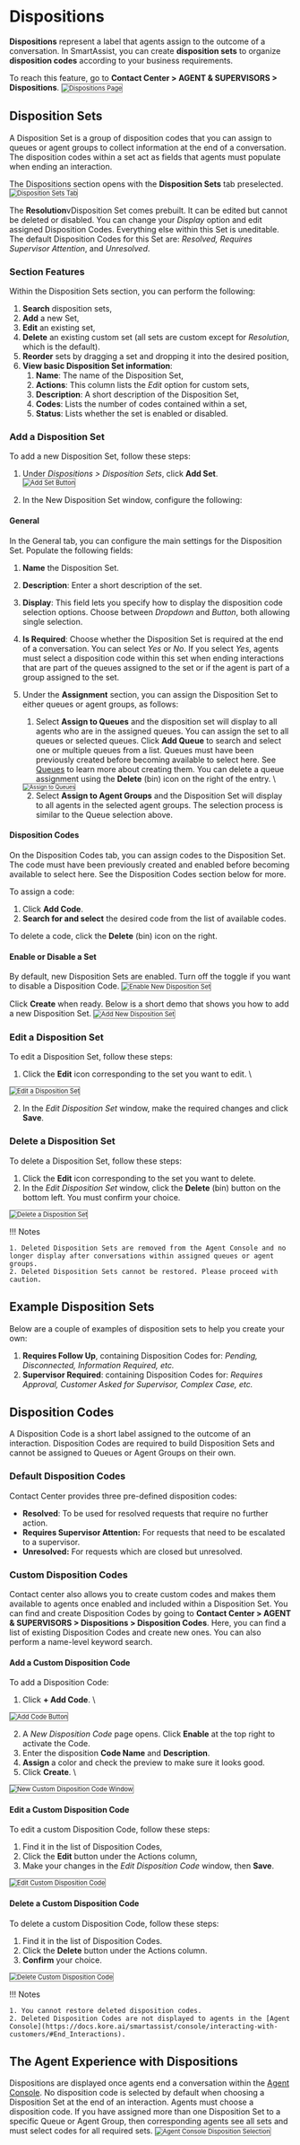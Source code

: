 # **Dispositions**

**Dispositions** represent a label that agents assign to the outcome of a conversation. In SmartAssist, you can create **disposition sets** to organize **disposition codes** according to your business requirements.

To reach this feature, go to **Contact Center > AGENT & SUPERVISORS > Dispositions**.
<img src="../dispositions/images/dispositions-page.png" alt="
Dispositions Page" title="Dispositions Page" style="border: 1px solid gray; zoom:80%;">

## Disposition Sets

A Disposition Set is a group of disposition codes that you can assign to queues or agent groups to collect information at the end of a conversation. The disposition codes within a set act as fields that agents must populate when ending an interaction.

The Dispositions section opens with the **Disposition Sets** tab preselected.
<img src="../dispositions/images/disposition-sets.png" alt="
Disposition Sets Tab" title="Disposition Sets Tab" style="border: 1px solid gray; zoom:80%;">

The **Resolution**vDisposition Set comes prebuilt. It can be edited but cannot be deleted or disabled. You can change your _Display_ option and edit assigned Disposition Codes. Everything else within this Set is uneditable. The default Disposition Codes for this Set are: _Resolved, Requires Supervisor Attention_, and _Unresolved_.

### Section Features

Within the Disposition Sets section, you can perform the following:

1. **Search** disposition sets,
2. **Add** a new Set,
3. **Edit** an existing set,
4. **Delete** an existing custom set (all sets are custom except for _Resolution_, which is the default).
5. **Reorder** sets by dragging a set and dropping it into the desired position,
6. **View basic Disposition Set information**: 
    1. **Name**: The name of the Disposition Set,
    2. **Actions**: This column lists the _Edit_ option for custom sets,
    3. **Description**: A short description of the Disposition Set,
    4. **Codes**: Lists the number of codes contained within a set,
    5. **Status**: Lists whether the set is enabled or disabled.

### Add a Disposition Set

To add a new Disposition Set, follow these steps:

1. Under _Dispositions > Disposition Sets_, click **Add Set**. \
<img src="../dispositions/images/add-set.png" alt="
Add Set Button" title="Add Set Button" style="border: 1px solid gray; zoom:80%;">

2. In the New Disposition Set window, configure the following:

#### General

In the General tab, you can configure the main settings for the Disposition Set. Populate the following fields:

1. **Name** the Disposition Set.
2. **Description**: Enter a short description of the set.
3. **Display**: This field lets you specify how to display the disposition code selection options. Choose between _Dropdown_ and _Button_, both allowing single selection.
4. **Is Required**: Choose whether the Disposition Set is required at the end of a conversation. You can select _Yes_ or _No_. If you select _Yes_, agents must select a disposition code within this set when ending interactions that are part of the queues assigned to the set or if the agent is part of a group assigned to the set.
5. Under the **Assignment** section, you can assign the Disposition Set to either queues or agent groups, as follows:
    1. Select **Assign to Queues** and the disposition set will display to all agents who are in the assigned queues. You can assign the set to all queues or selected queues. Click **Add Queue** to search and select one or multiple queues from a list. Queues must have been previously created before becoming available to select here. See [Queues](https://docs.kore.ai/smartassist/routing/queues/) to learn more about creating them. You can delete a queue assignment using the **Delete** (bin) icon on the right of the entry. \
    <img src="../dispositions/images/assign-to-queues.gif" alt="Assign to Queues" title="Assign to Queues" style="border: 1px solid gray; zoom:70%;">

    2. Select **Assign to Agent Groups** and the Disposition Set will display to all agents in the selected agent groups. The selection process is similar to the Queue selection above.

#### Disposition Codes

On the Disposition Codes tab, you can assign codes to the Disposition Set. The code must have been previously created and enabled before becoming available to select here. See the Disposition Codes section below for more.

To assign a code:

1. Click **Add Code**.
2. **Search for and select** the desired code from the list of available codes.

To delete a code, click the **Delete** (bin) icon on the right.

#### Enable or Disable a Set

By default, new Disposition Sets are enabled. Turn off the toggle if you want to disable a Disposition Code.
<img src="../dispositions/images/new-disposition-set-enabled.png" alt="Enable New Disposition Set" title="Enable New Disposition Set" style="border: 1px solid gray; zoom:80%;">

Click **Create** when ready. Below is a short demo that shows you how to add a new Disposition Set.
<img src="../dispositions/images/add-disposition-set.gif" alt="Add New Disposition Set" title="Add New Disposition Set" style="border: 1px solid gray; zoom:80%;">

### Edit a Disposition Set

To edit a Disposition Set, follow these steps: 

1. Click the **Edit** icon corresponding to the set you want to edit. \
<img src="../dispositions/images/edit-button.png" alt="Edit a Disposition Set" title="Edit a Disposition Set" style="border: 1px solid gray; zoom:80%;">

2. In the _Edit Disposition Set_ window, make the required changes and click **Save**.

### Delete a Disposition Set

To delete a Disposition Set, follow these steps:

1. Click the **Edit** icon corresponding to the set you want to delete.
2. In the _Edit Disposition Set_ window, click the **Delete** (bin) button on the bottom left. You must confirm your choice.
<img src="../dispositions/images/delete-button.png" alt="Delete a Disposition Set" title="Delete a Disposition Set" style="border: 1px solid gray; zoom:80%;">

!!! Notes

    1. Deleted Disposition Sets are removed from the Agent Console and no longer display after conversations within assigned queues or agent groups.
    2. Deleted Disposition Sets cannot be restored. Please proceed with caution.

## Example Disposition Sets

Below are a couple of examples of disposition sets to help you create your own:

1. **Requires Follow Up**, containing Disposition Codes for: _Pending, Disconnected, Information Required, etc._
2. **Supervisor Required**: containing Disposition Codes for: _Requires Approval, Customer Asked for Supervisor, Complex Case, etc._

## Disposition Codes

A Disposition Code is a short label assigned to the outcome of an interaction. Disposition Codes are required to build Disposition Sets and cannot be assigned to Queues or Agent Groups on their own.  

### Default Disposition Codes

Contact Center provides three pre-defined disposition codes:

* **Resolved**: To be used for resolved requests that require no further action.
* **Requires Supervisor Attention:** For requests that need to be escalated to a supervisor.
* **Unresolved:** For requests which are closed but unresolved.

### Custom Disposition Codes

Contact center also allows you to create custom codes and makes them available to agents once enabled and included within a Disposition Set. You can find and create Disposition Codes by going to **Contact Center > AGENT & SUPERVISORS > Dispositions > Disposition Codes**. Here, you can find a list of existing Disposition Codes and create new ones. You can also perform a name-level keyword search.

#### Add a Custom Disposition Code

To add a Disposition Code:

1. Click **+ Add Code**. \
<img src="../dispositions/images/add-code.png" alt="Add Code Button" title="Add Code" style="border: 1px solid gray; zoom:80%;">

2. A _New Disposition Code_ page opens. Click **Enable** at the top right to activate the Code.
3. Enter the disposition **Code Name** and **Description**.
4. **Assign** a color and check the preview to make sure it looks good.
5. Click **Create**. \
<img src="../dispositions/images/new-disposition-code-window.png" alt="New Custom Disposition Code Window" title="New Custom Disposition Code Window" style="border: 1px solid gray; zoom:80%;">

#### Edit a Custom Disposition Code

To edit a custom Disposition Code, follow these steps:

1. Find it in the list of Disposition Codes,
2. Click the **Edit** button under the Actions column,
3. Make your changes in the _Edit Disposition Code_ window, then **Save**.
<img src="../dispositions/images/edit-disposition.png" alt="Edit Custom Disposition Code" title="Edit Custom Disposition Code" style="border: 1px solid gray; zoom:80%;">

#### Delete a Custom Disposition Code

To delete a custom Disposition Code, follow these steps:

1. Find it in the list of Disposition Codes.
2. Click the **Delete** button under the Actions column.
3. **Confirm** your choice.
<img src="../dispositions/images/delete-disposition.png" alt="Delete Custom Disposition Code" title="Delete Custom Disposition Code" style="border: 1px solid gray; zoom:80%;">


!!! Notes

    1. You cannot restore deleted disposition codes.
    2. Deleted Disposition Codes are not displayed to agents in the [Agent Console](https://docs.kore.ai/smartassist/console/interacting-with-customers/#End_Interactions).

## The Agent Experience with Dispositions

Dispositions are displayed once agents end a conversation within the [Agent Console](https://docs.kore.ai/smartassist/console/interacting-with-customers/#End_Interactions). No disposition code is selected by default when choosing a Disposition Set at the end of an interaction. Agents must choose a disposition code. If you have assigned more than one Disposition Set to a specific Queue or Agent Group, then corresponding agents see all sets and must select codes for all required sets.
<img src="../dispositions/images/console-disposition-and-notes.png" alt="Agent Console Disposition Selection" title="Agent Console Disposition Selection" style="border: 1px solid gray; zoom:80%;">